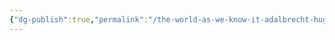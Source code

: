 ```yaml
---
{"dg-publish":true,"permalink":"/the-world-as-we-know-it-adalbrecht-hugh/the-nations/the-rebel-province-of-horizon/the-rebel-province-of-horizon/"}
---
```


